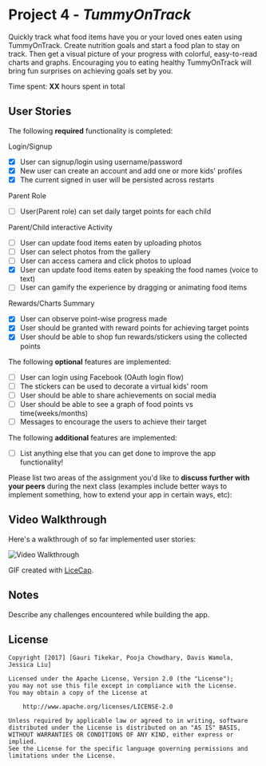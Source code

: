 # Project 4 - *TummyOnTrack*

Quickly track what food items have you or your loved ones eaten using TummyOnTrack. Create nutrition goals and start a food plan to stay on track. Then get a visual picture of your progress with colorful, easy-to-read charts and graphs. Encouraging you to eating healthy TummyOnTrack will bring fun surprises on achieving goals set by you.


Time spent: **XX** hours spent in total

## User Stories

The following **required** functionality is completed:

Login/Signup
- [x]	User can signup/login using username/password  
- [x]	New user can create an account and add one or more kids' profiles
- [x]	The current signed in user will be persisted across restarts

Parent Role
- [ ]	User(Parent role) can set daily target points for each child

Parent/Child interactive Activity
- [ ]	User can update food items eaten by uploading photos
- [ ]	User can select photos from the gallery
- [ ]	User can access camera and click photos to upload
- [x]	User can update food items eaten by speaking the food names (voice to text)
- [ ]	User can gamify the experience by dragging or animating food items

Rewards/Charts Summary
- [x] User can observe point-wise progress made
- [x] User should be granted with reward points for achieving target points
- [x] User should be able to shop fun rewards/stickers using the collected points

The following **optional** features are implemented:
- [ ] User can login using Facebook (OAuth login flow)   
- [ ] The stickers can be used to decorate a virtual kids' room 
- [ ] User should be able to share achievements on social media
- [ ] User should be able to see a graph of food points vs time(weeks/months)
- [ ] Messages to encourage the users to achieve their target 

The following **additional** features are implemented:

- [ ] List anything else that you can get done to improve the app functionality!

Please list two areas of the assignment you'd like to **discuss further with your peers** during the next class (examples include better ways to implement something, how to extend your app in certain ways, etc):

## Video Walkthrough

Here's a walkthrough of so far implemented user stories:

<img src='https://github.com/TummyOnTrack/TummyOnTrack/blob/master/TummyOnTrackDemo3.gif' alt='Video Walkthrough' />

GIF created with [LiceCap](http://www.cockos.com/licecap/).


## Notes

Describe any challenges encountered while building the app.

## License

    Copyright [2017] [Gauri Tikekar, Pooja Chowdhary, Davis Wamola, Jessica Liu]

    Licensed under the Apache License, Version 2.0 (the "License");
    you may not use this file except in compliance with the License.
    You may obtain a copy of the License at

        http://www.apache.org/licenses/LICENSE-2.0

    Unless required by applicable law or agreed to in writing, software
    distributed under the License is distributed on an "AS IS" BASIS,
    WITHOUT WARRANTIES OR CONDITIONS OF ANY KIND, either express or implied.
    See the License for the specific language governing permissions and
    limitations under the License.



